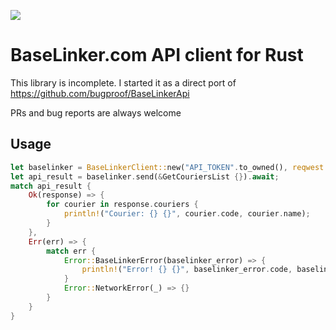 ![](https://baselinker.com/assets/images/favicons/apple-icon-57x57.png)

# BaseLinker.com API client for Rust

This library is incomplete. I started it as a direct port of https://github.com/bugproof/BaseLinkerApi

PRs and bug reports are always welcome

## Usage

```rs
let baselinker = BaseLinkerClient::new("API_TOKEN".to_owned(), reqwest::Client::new());
let api_result = baselinker.send(&GetCouriersList {}).await;
match api_result {
    Ok(response) => {
        for courier in response.couriers {
            println!("Courier: {} {}", courier.code, courier.name);
        }
    },
    Err(err) => {
        match err {
            Error::BaseLinkerError(baselinker_error) => {
                println!("Error! {} {}", baselinker_error.code, baselinker_error.message);
            }
            Error::NetworkError(_) => {}
        }
    }
}
```
